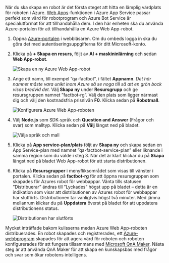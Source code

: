 När du ska skapa en robot är det första steget att hitta en lämplig värdplats för roboten i Azure. [Web Apps](https://azure.microsoft.com/services/app-service/web/)-funktionen i Azure App Service passar perfekt som värd för robotprogram och Azure Bot Service är specialutformat för att tillhandahålla dem. I den här enheten ska du använda Azure-portalen för att tillhandahålla en Azure Web App-robot.

1. Öppna [Azure-portalen](https://portal.azure.com/?azure-portal=true) i webbläsaren. Om du ombeds logga in ska du göra det med autentiseringsuppgifterna för ditt Microsoft-konto.

1. Klicka på **+ Skapa en resurs**, följt av **AI + maskininlärning** och sedan **Web App-robot**.
 
    ![Skapa en ny Azure Web App-robot](../media-draft/2-new-bot-service.png)

1. Ange ett namn, till exempel ”qa-factbot”, i fältet **Appnamn**. *Det här namnet måste vara unikt inom Azure så se noga till så att en grön bock visas bredvid det.* Välj **Skapa ny** under **Resursgrupp** och ge resursgruppen namnet ”factbot-rg”. Välj den plats som ligger närmast dig och välj den kostnadsfria prisnivån **F0**. Klicka sedan på **Robotmall**.

    ![Konfigurera Azure Web App-roboten](../media-draft/2-portal-start-bot-creation.png)

1. Välj **Node.js** som SDK-språk och **Question and Answer** (Frågor och svar) som malltyp. Klicka sedan på **Välj** längst ned på bladet.   
  
    ![Välja språk och mall](../media-draft/2-portal-select-template.png)

1. Klicka på **App service-plan/plats** följt av **Skapa ny** och skapa sedan en App Service-plan med namnet ”qa-factbot-service-plan” eller liknande i samma region som du valde i steg 3. När det är klart klickar du på **Skapa** längst ned på bladet Web App-robot för att starta distributionen. 

1. Klicka på **Resursgrupper** i menyfliksområdet som visas till vänster i portalen. Klicka sedan på **factbot-rg** för att öppna resursgruppen som skapades för Azures robot för webbappar. Vänta tills statusen ”Distribuerar” ändras till ”Lyckades” högst upp på bladet – detta är en indikation som visar att distributionen av Azures robot för webbappar har slutförts. Distributionen tar vanligtvis högst två minuter. Med jämna mellanrum klickar du på **Uppdatera** överst på bladet för att uppdatera distributionens status.

    ![Distributionen har slutförts](../media-draft/2-deployment-succeeded.png)
  
Mycket inträffade bakom kulisserna medan Azure Web App-roboten distribuerades. En robot skapades och registrerades, ett [Azure-webbprogram](https://azure.microsoft.com/services/app-service/web/) skapades för att agera värd för roboten och roboten konfigurerades för att fungera tillsammans med [Microsoft QnA Maker](https://www.qnamaker.ai/). Nästa steg är att använda QnA Maker för att skapa en kunskapsbas med frågor och svar som ökar robotens intelligens.